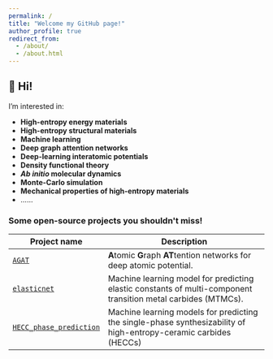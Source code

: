 ```yaml
---
permalink: /
title: "Welcome my GitHub page!"
author_profile: true
redirect_from: 
  - /about/
  - /about.html
---
```




## 👋 Hi!

I’m interested in:

- **High-entropy energy materials**
- **High-entropy structural materials**
- **Machine learning**
- **Deep graph attention networks**
- **Deep-learning interatomic potentials**
- **Density functional theory**
- **_Ab initio_ molecular dynamics**
- **Monte-Carlo simulation**
- **Mechanical properties of high-entropy materials**
- ......



### Some open-source projects you shouldn't miss!

| Project name                                                 | Description                                                  |
| ------------------------------------------------------------ | ------------------------------------------------------------ |
| [`AGAT`](https://github.com/jzhang-github/AGAT)              | **A**tomic **G**raph **AT**tention networks for deep atomic potential. |
| [`elasticnet`](https://github.com/jzhang-github/elasticnet)  | Machine learning model for predicting elastic constants of multi-component transition metal carbides (MTMCs). |
| [`HECC_phase_prediction`](https://github.com/jzhang-github/HECC_phase_prediction) | Machine learning models for predicting the single-phase synthesizability of high-entropy-ceramic carbides (HECCs) |


